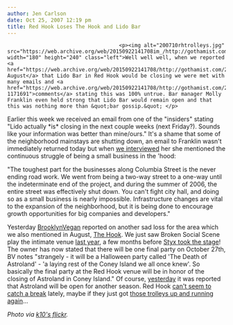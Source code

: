 ```yaml
---
author: Jen Carlson
date: Oct 25, 2007 12:19 pm
title: Red Hook Loses The Hook and Lido Bar
---
```


	
										<p><img alt="200710rhtrolleys.jpg" src="https://web.archive.org/web/20150922141708im_/http://gothamist.com/attachments/arts_jen/200710rhtrolleys.jpg" width="180" height="240" class="left">Well well well, when we reported <a href="https://web.archive.org/web/20150922141708/http://gothamist.com/2007/08/13/hook.php">in August</a> that Lido Bar in Red Hook would be closing we were met with many emails and <a href="https://web.archive.org/web/20150922141708/http://gothamist.com/2007/08/13/hook.php#comment-1171691">comments</a> stating this was 100% untrue. Bar manager Molly Franklin even held strong that Lido Bar would remain open and that this was nothing more than &quot;bar gossip.&quot; </p>

<p>Earlier this week we received an email from one of the &quot;insiders&quot; stating &quot;Lido actually *is* closing in the next couple weeks (next Friday?). Sounds like your information was better than mine/ours.&quot; It&apos;s a shame that some of the neighborhood mainstays are shutting down, an email to Franklin wasn&apos;t immediately returned today but when <a href="https://web.archive.org/web/20150922141708/http://gothamist.com/2007/08/24/molly_franklin.php">we interviewed</a> her she mentioned the continuous struggle of being a small business in the &apos;hood: </p>

<p>&quot;The toughest part for the businesses along Columbia Street is the never ending road work. We went from being a two-way street to a one-way until the indeterminate end of the project, and during the summer of 2006, the entire street was effectively shut down. You can&apos;t fight city hall, and doing so as a small business is nearly impossible. Infrastructure changes are vital to the expansion of the neighborhood, but it is being done to encourage growth opportunities for big companies and developers.&quot;</p>

<p>Yesterday <a href="https://web.archive.org/web/20150922141708/http://www.brooklynvegan.com/archives/2007/10/the_hook_not_to.html">BrooklynVegan</a> reported on another sad loss for the area which we also mentioned in August, <a href="https://web.archive.org/web/20150922141708/http://www.thehookmusic.com/">The Hook</a>. We just saw Broken Social Scene play the intimate venue <a href="https://web.archive.org/web/20150922141708/http://gothamist.com/2006/06/29/broken_social_s.php">last year</a>, a few months before <a href="https://web.archive.org/web/20150922141708/http://gothamist.com/2006/10/25/this_just_in_st.php">Styx took the stage</a>! The owner has now stated that there will be one final party on October 27th, BV notes &quot;strangely - it will be a Halloween party called &apos;The Death of Astroland&apos; - &apos;a laying rest of the Coney Island we all once knew&apos;. So basically the final party at the Red Hook venue will be in honor of the closing of Astroland in Coney Island.&quot; Of course, <a href="https://web.archive.org/web/20150922141708/http://gothamist.com/2007/10/24/breaking_one_mo.php">yesterday</a> it was reported that Astroland will be open for another season. Red Hook <a href="https://web.archive.org/web/20150922141708/http://gothamist.com/2007/10/20/last_weekend_of.php">can&apos;t seem to catch a break</a> lately, maybe if they just got <a href="https://web.archive.org/web/20150922141708/http://www.forgotten-ny.com/TROLLEYS/redhook/redhook.html">those trolleys up and running again</a>...</p>

<p><em>Photo via <a href="https://web.archive.org/web/20150922141708/http://www.flickr.com/photos/k10/435436493">k10&apos;s flickr</a>.</em></p>					
										
									
				